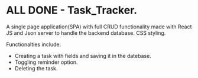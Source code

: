 # ALL DONE - Task_Tracker. 

A single page application(SPA) with full CRUD functionality made with React JS and Json server to handle the backend database.
CSS styling. 

Functionalties include:
  * Creating a task with fields and saving it in the datebase. 
  * Toggling reminder option. 
  * Deleting the task. 
